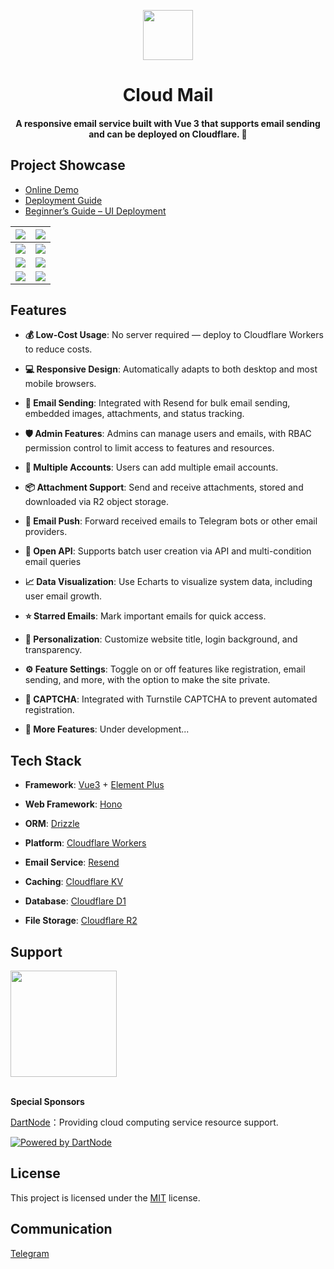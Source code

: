 
<p align="center">
  <img src="doc/demo/logo.png" width="80px" />
</p>

<div align="center">
<h1>Cloud Mail</h1>
</div>
<div align="center">
    <h4>A responsive email service built with Vue 3 that supports email sending and can be deployed on Cloudflare. 🎉</h4> 
</div>


## Project Showcase

- [Online Demo](https://skymail.ink)<br>
- [Deployment Guide](https://doc.skymail.ink/en/)<br>
- [Beginner’s Guide – UI Deployment](https://doc.skymail.ink/en/guide/via-ui.html)


| ![](/doc/demo/demo1.png) | ![](/doc/demo/demo2.png) |
|--------------------------|---------------------|
| ![](/doc/demo/demo3.png) | ![](/doc/demo/demo4.png) |
| ![](/doc/demo/demo5.png) | ![](/doc/demo/demo6.png) |
| ![](/doc/demo/demo7.png) | ![](/doc/demo/demo8.png) |

## Features

- **💰 Low-Cost Usage**: No server required — deploy to Cloudflare Workers to reduce costs.

- **💻 Responsive Design**: Automatically adapts to both desktop and most mobile browsers.

- **📧 Email Sending**: Integrated with Resend for bulk email sending, embedded images, attachments, and status tracking.

- **🛡️ Admin Features**: Admins can manage users and emails, with RBAC permission control to limit access to features and resources.

- **🔀 Multiple Accounts**: Users can add multiple email accounts. 

- **📦 Attachment Support**: Send and receive attachments, stored and downloaded via R2 object storage.

- **🔔 Email Push**: Forward received emails to Telegram bots or other email providers.

- **📡 Open API**: Supports batch user creation via API and multi-condition email queries

- **📈 Data Visualization**: Use Echarts to visualize system data, including user email growth.

- **⭐ Starred Emails**: Mark important emails for quick access.

- **🎨 Personalization**: Customize website title, login background, and transparency.

- **⚙️ Feature Settings**: Toggle on or off features like registration, email sending, and more, with the option to make the site private.

- **🤖 CAPTCHA**: Integrated with Turnstile CAPTCHA to prevent automated registration.

- **📜 More Features**: Under development...

## Tech Stack

- **Framework**: [Vue3](https://vuejs.org/) + [Element Plus](https://element-plus.org/)

- **Web Framework**: [Hono](https://hono.dev/)

- **ORM**: [Drizzle](https://orm.drizzle.team/)

- **Platform**: [Cloudflare Workers](https://developers.cloudflare.com/workers/)

- **Email Service**: [Resend](https://resend.com/)

- **Caching**: [Cloudflare KV](https://developers.cloudflare.com/kv/)

- **Database**: [Cloudflare D1](https://developers.cloudflare.com/d1/)

- **File Storage**: [Cloudflare R2](https://developers.cloudflare.com/r2/)


## Support


<a href="https://doc.skymail.ink/support.html">
<img width="170px" src="./doc/images/support.png" alt="">
</a><br><br>


**Special Sponsors**

[DartNode](https://dartnode.com)：Providing cloud computing service resource support.

[![Powered by DartNode](https://dartnode.com/branding/DN-Open-Source-sm.png)](https://dartnode.com "Powered by DartNode - Free VPS for Open Source")

## License

This project is licensed under the [MIT](LICENSE) license.

## Communication

[Telegram](https://t.me/cloud_mail_tg)
